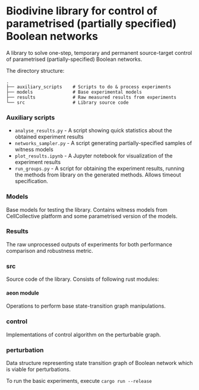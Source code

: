# Biodivine library for control of parametrised (partially specified) Boolean networks

A library to solve one-step, temporary and permanent source-target control of parametrised (partially-specified) Boolean networks.

The directory structure:

    .
    ├── auxiliary_scripts    # Scripts to do & process experiments
    ├── models               # Base experimental models
    ├── results              # Raw measured results from experiments
    └── src                  # Library source code

### Auxiliary scripts

- `analyse_results.py` - A script showing quick statistics about the obtained experiment results
- `networks_sampler.py` - A script generating partially-specified samples of witness models
- `plot_results.ipynb` - A Jupyter notebook for visualization of the experiment results
- `run_groups.py` - A script for obtaining the experiment results, running the methods from library on the generated methods. Allows timeout specification.  

### Models

Base models for testing the library. Contains witness models from CellCollective platform and some parametrised version of the models.

### Results

The raw unprocessed outputs of experiments for both performance comparison and robustness metric.

### src

Source code of the library. Consists of following rust modules:

#### aeon module

Operations to perform base state-transition graph manipulations.

### control

Implementations of control algorithm on the perturbable graph.

### perturbation

Data structure representing state transition graph of Boolean network which is viable for perturbations.  

To run the basic experiments, execute `cargo run --release`